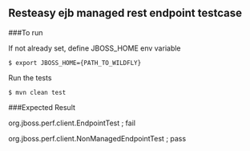 ## Resteasy ejb managed rest endpoint testcase

###To run

If not already set, define JBOSS_HOME env variable

 `$ export JBOSS_HOME={PATH_TO_WILDFLY}`

 Run the tests
 
 `$ mvn clean test`
 
###Expected Result

org.jboss.perf.client.EndpointTest ; fail

org.jboss.perf.client.NonManagedEndpointTest ; pass